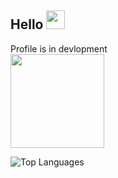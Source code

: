 ## Hello <img src="https://raw.githubusercontent.com/RushilRawat/RushilRawat/master/wave.gif" width="30px">
Profile is in devlopment   
<img src = "https://raw.githubusercontent.com/RushilRawat/RushilRawat/master/ezgif.com-video-to-gif.gif" widht="200px" height="150px">
<!--
**RushilRawat/RushilRawat** is a ✨ _special_ ✨ repository because its `README.md` (this file) appears on your GitHub profile.

Here are some ideas to get you started:

- 🔭 I’m currently working on ...
- 🌱 I’m currently learning ...
- 👯 I’m looking to collaborate on ...
- 🤔 I’m looking for help with ...
- 💬 Ask me about ...
- 📫 How to reach me: ...
- 😄 Pronouns: ...
- ⚡ Fun fact: ...
-->
![Top Languages](https://github-readme-stats.vercel.app/api/top-langs/?username=RushilRawat&hide=TeX&layout=compact)
